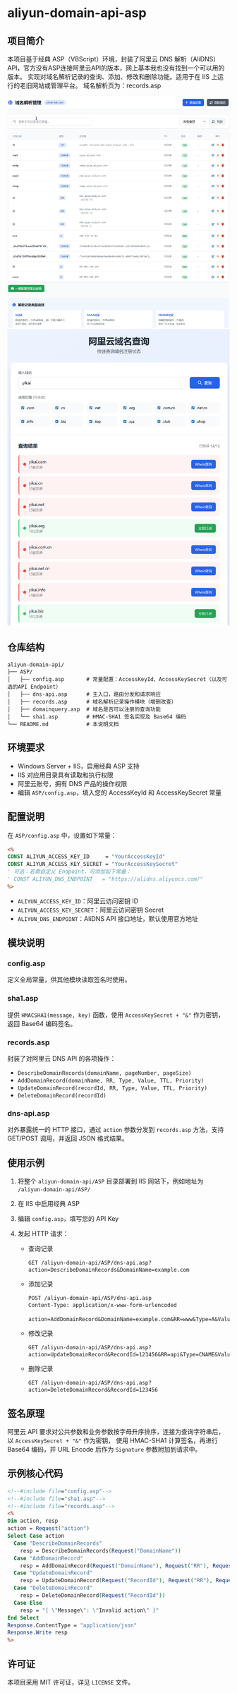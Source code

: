 # aliyun-domain-api-asp

## 项目简介

本项目基于经典 ASP（VBScript）环境，封装了阿里云 DNS 解析（AliDNS）API，官方没有ASP连接阿里云API的版本，网上基本我也没有找到一个可以用的版本。
实现对域名解析记录的查询、添加、修改和删除功能。适用于在 IIS 上运行的老旧网站或管理平台。
域名解析页为：records.asp

<img src="2025-07-15_003300.jpg" alt="Screenshot of a web-based domain DNS record management interface for the domain yimai-lok.com. The interface displays a table listing various DNS records, including TXT, CNAME, MX, and A records, with columns for host, type, record value, TTL, status, remarks, and actions. Each record row shows details such as mail, smtp, pop3, imap, and test, along with their respective values and statuses marked as enabled. Action icons for editing, pausing, and deleting are present for each record. The top of the interface features buttons for adding records and switching domains, a search bar, and a filter dropdown. Below the table, there are buttons for batch configuration and explanations of record types. The overall tone is functional and businesslike, designed for technical users managing DNS settings.">
<img src="2_20250716174903.png" alt="domain query">

## 仓库结构

```text
aliyun-domain-api/
├── ASP/
│   ├── config.asp       # 常量配置：AccessKeyId、AccessKeySecret（以及可选的API Endpoint）
│   ├── dns-api.asp      # 主入口，路由分发和请求响应
│   ├── records.asp      # 域名解析记录操作模块（增删改查）
│   ├── domainquery.asp  # 域名是否可以注册的查询功能
│   └── sha1.asp         # HMAC-SHA1 签名实现及 Base64 编码
└── README.md            # 本说明文档
```

## 环境要求

* Windows Server + IIS，启用经典 ASP 支持
* IIS 对应用目录具有读取和执行权限
* 阿里云账号，拥有 DNS 产品的操作权限
* 编辑 `ASP/config.asp`，填入您的 AccessKeyId 和 AccessKeySecret 常量

## 配置说明

在 `ASP/config.asp` 中，设置如下常量：

```asp
<%
CONST ALIYUN_ACCESS_KEY_ID     = "YourAccessKeyId"
CONST ALIYUN_ACCESS_KEY_SECRET = "YourAccessKeySecret"
' 可选：若需自定义 Endpoint，可添加如下常量：
' CONST ALIYUN_DNS_ENDPOINT   = "https://alidns.aliyuncs.com/"
%>
```

* `ALIYUN_ACCESS_KEY_ID`：阿里云访问密钥 ID
* `ALIYUN_ACCESS_KEY_SECRET`：阿里云访问密钥 Secret
* `ALIYUN_DNS_ENDPOINT`：AliDNS API 接口地址，默认使用官方地址

## 模块说明

### config.asp

定义全局常量，供其他模块读取签名时使用。

### sha1.asp

提供 `HMACSHA1(message, key)` 函数，使用 `AccessKeySecret + "&"` 作为密钥，返回 Base64 编码签名。

### records.asp

封装了对阿里云 DNS API 的各项操作：

* `DescribeDomainRecords(domainName, pageNumber, pageSize)`
* `AddDomainRecord(domainName, RR, Type, Value, TTL, Priority)`
* `UpdateDomainRecord(recordId, RR, Type, Value, TTL, Priority)`
* `DeleteDomainRecord(recordId)`

### dns-api.asp

对外暴露统一的 HTTP 接口，通过 `action` 参数分发到 `records.asp` 方法，支持 GET/POST 调用，并返回 JSON 格式结果。

## 使用示例

1. 将整个 `aliyun-domain-api/ASP` 目录部署到 IIS 网站下，例如地址为 `/aliyun-domain-api/ASP/`
2. 在 IIS 中启用经典 ASP
3. 编辑 `config.asp`，填写您的 API Key
4. 发起 HTTP 请求：

   * 查询记录

     ```http
     GET /aliyun-domain-api/ASP/dns-api.asp?action=DescribeDomainRecords&DomainName=example.com
     ```

   * 添加记录

     ```http
     POST /aliyun-domain-api/ASP/dns-api.asp
     Content-Type: application/x-www-form-urlencoded

     action=AddDomainRecord&DomainName=example.com&RR=www&Type=A&Value=1.2.3.4&TTL=600
     ```

   * 修改记录

     ```http
     GET /aliyun-domain-api/ASP/dns-api.asp?action=UpdateDomainRecord&RecordId=123456&RR=api&Type=CNAME&Value=alias.example.com
     ```

   * 删除记录

     ```http
     GET /aliyun-domain-api/ASP/dns-api.asp?action=DeleteDomainRecord&RecordId=123456
     ```

## 签名原理

阿里云 API 要求对公共参数和业务参数按字母升序排序，连接为查询字符串后，以 `AccessKeySecret + "&"` 作为密钥，
使用 HMAC-SHA1 计算签名，再进行 Base64 编码，并 URL Encode 后作为 `Signature` 参数附加到请求中。

## 示例核心代码

```asp
<!--#include file="config.asp"-->
<!--#include file="sha1.asp"-->
<!--#include file="records.asp"-->
<%
Dim action, resp
action = Request("action")
Select Case action
  Case "DescribeDomainRecords"
    resp = DescribeDomainRecords(Request("DomainName"))
  Case "AddDomainRecord"
    resp = AddDomainRecord(Request("DomainName"), Request("RR"), Request("Type"), Request("Value"), Request("TTL"))
  Case "UpdateDomainRecord"
    resp = UpdateDomainRecord(Request("RecordId"), Request("RR"), Request("Type"), Request("Value"), Request("TTL"))
  Case "DeleteDomainRecord"
    resp = DeleteDomainRecord(Request("RecordId"))
  Case Else
    resp = "{ \"Message\": \"Invalid action\" }"
End Select
Response.ContentType = "application/json"
Response.Write resp
%>
```

## 许可证

本项目采用 MIT 许可证，详见 `LICENSE` 文件。
